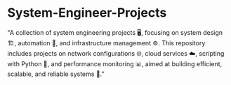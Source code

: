 # System-Engineer-Projects
"A collection of system engineering projects 🖥️, focusing on system design 🏗️, automation 🔄, and infrastructure management ⚙️. This repository includes projects on network configurations 🌐, cloud services ☁️, scripting with Python 🐍, and performance monitoring 📊, aimed at building efficient, scalable, and reliable systems 🚀."
